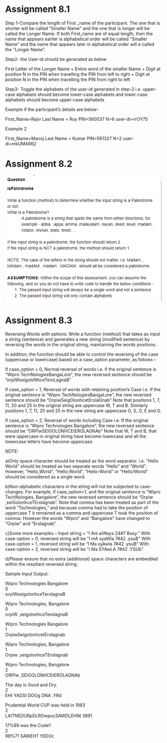 <h1>Assignment 8.1 </h1>

Step 1-Compare the length of First _name of the participant. The one that is shorter will be called "Smaller Name" and the one that is longer will be called the Longer Name. If both First_name are of equal length, then the name that appears earlier is alphabetical order will be called "Smaller Name" and the name that appears later in alphabetical order will e called the "Longer Name".

Step2- the User-id should be generated as below

First Letter of the Longer Name + Entire word of the smaller Name + Digit at position N in the PIN when travelling the PIN from left to right + Digit at position N in the PIN when travelling the PIN from right to left

Step3- Toggle the alphabets of the user-id generated in step-2 i.e. upper-case alphabets should become lower-case alphabets and lower-case alphabets should become upper-case alphabets

Example if the participant’s details are below-

First_Name=Rajiv
Last Name = Roy
PIN=560037
N=6
user-di=rrOY75

Example 2

First_Name=Manoj
Last Name = Kumar
PIN=561327
N=2
user-di=mkUMAR62

<h1>Assignment 8.2 </h1> 

![question 2](https://github.com/Saran-MS/Logic-Building-Through-Java-Programming/blob/master/Assignment%208.1%20-%208.3/Question/Assignment%208.2.png)

<h1>Assignment 8.3</h1> 

Reversing Words with options: Write a function (method) that takes as input a string (sentence) and generates a new string (modified sentence) by reversing the words in the original string, maintaining the words positions.

In addition, the function should be able to control the reversing of the case (uppercase or lowercase) based on a case_option parameter, as follows –

If case_option = 0, Normal reversal of words
i.e. If the original sentence is “Wipro TechNologiesBangaLore”,
the new reversed sentence should be “orpiWseigoloNhceTeroLagnaB”

If case_option = 1, Reversal of words with retaining position’s Case
i.e. If the original sentence is “Wipro TechNologiesBangaLore”,
the new reversed sentence should be “OrpiwSeigOlonhcetErolaGnab”
Note that positions 1, 7, 11, 20 and 25 in the original string are uppercase W, T and B.
Similarly positions 1, 7, 11, 20 and 25 in the new string are uppercase O, S, O, E and G.

If case_option = 2, Reversal of words including Case
i.e. If the original sentence is “Wipro Technologies Bangalore”,
the new reversed sentence should be “ORPIwSEIGOLONHCEtEROLAGNAb”
Note that W, T and B, that were uppercase in original string have become lowercase and all the lowercase letters have become uppercase.

NOTE:

a)Only space character should be treated as the word separator. i.e. “Hello World” should be treated as two separate words “Hello” and “World”. However, “Hello,World”, “Hello;World”, “Hello-World” or “Hello/World” should be considered as a single word.

b)Non-alphabetic characters in the string will not be subjected to case-changes. For example, if case_option=1, and the original sentence is “Wipro TechNologies, Bangalore”, the new reversed sentence should be “Orpiw ,seiGolonhceTErolagnab”. Note that comma has been treated as part of the word “Technologies,” and because comma had to take the position of uppercase T it remained as a comma and uppercase T took the position of comma. However the words “Wipro” and “Bangalore” have changed to “Orpiw” and “Erolagnab”.

c)Some more examples –
Input string = “I Am alWays 24#7 Busy.”
With case-option = 0, reversed string will be “I mA syaWla 7#42 .ysuB”
With case-option = 1, reversed string will be “I Ma syAwla 7#42 .ysuB”
With case-option = 2, reversed string will be “i Ma SYAwLA 7#42 .YSUb”

d)Please ensure that no extra (additional) space characters are embedded within the resultant reversed string.


Sample Input Output:

Wipro Technologies Bangalore<br>
0<br>
orpiWseigolonhceTerolagnaB<br>


Wipro Technologies, Bangalore<br>
0<br>
orpiW ,seigolonhceTerolagnaB<br>


Wipro Technologies Bangalore<br>
1<br>
OrpiwSeigolonhcetErolagnab<br>


Wipro Technologies, Bangalore<br>
1<br>
Orpiw ,seigolonhceTErolagnab<br>


Wipro Technologies, Bangalore<br>
2<br>
ORPIw ,SEIGOLONHCEtEROLAGNAb<br>


The day is Good and Dry.<br>
2<br>
EHt YADSI DOOg DNA .YRd<br>


Prudential World CUP was held in 1983<br>
2<br>
LAITNEDURpDLROwpucSAWDLEHNI 3891<br>


17%89 was the Code!!<br>
2<br>
98%71 SAWEHT !!EDOc<br>
